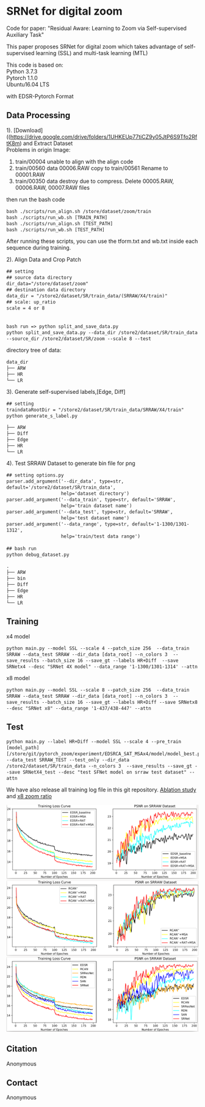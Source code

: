 # SRNet for digital zoom

Code for paper: "Residual Aware: Learning to Zoom via Self-supervised Auxiliary Task"

This paper proposes SRNet for digital zoom which takes advantage of self-supervised learning (SSL) and multi-task learning (MTL)

This code is based on:  
Python 3.7.3  
Pytorch 1.1.0  
Ubuntu16.04 LTS

with EDSR-Pytorch Format

## Data Processing

1). [Download]((https://drive.google.com/drive/folders/1UHKEUp77tiCZ9y05JtP6S9Tfo2RftK8m) and Extract Dataset  
Problems in origin Image:
1. train/00004 unable to align with the align code
2. train/00560 data 00006.RAW copy to  train/00561 Rename to 00001.RAW
3. train/00350 data destroy due to compress. Delete 00005.RAW, 00006.RAW, 00007.RAW files

then run the bash code
```
bash ./scripts/run_align.sh /store/dataset/zoom/train
bash ./scripts/run_wb.sh [TRAIN_PATH]
bash ./scripts/run_align.sh [TEST_PATH]
bash ./scripts/run_wb.sh [TEST_PATH]
```
After running these scripts, you can use the tform.txt and wb.txt inside each sequence during training.


2). Align Data and Crop Patch
```
## setting
## source data directory
dir_data="/store/dataset/zoom"
## destination data directory
data_dir = "/store2/dataset/SR/train_data/(SRRAW/X4/train)"
## scale: up_ratio
scale = 4 or 8


bash run => python split_and_save_data.py
python split_and_save_data.py --data_dir /store2/dataset/SR/train_data --source_dir /store2/dataset/SR/zoom --scale 8 --test
```



directory tree of data:
```
data_dir
├── ARW
├── HR
└── LR
```

3). Generate self-supervised labels,[Edge, Diff]
```
## setting
traindataRootDir = "/store2/dataset/SR/train_data/SRRAW/X4/train"
python generate_s_label.py
```
```
├── ARW
├── Diff
├── Edge
├── HR
└── LR
```
4). Test SRRAW Dataset to generate bin file for png
```
## setting options.py
parser.add_argument('--dir_data', type=str, default='/store2/dataset/SR/train_data',
                    help='dataset directory')
parser.add_argument('--data_train', type=str, default='SRRAW',
                    help='train dataset name')
parser.add_argument('--data_test', type=str, default='SRRAW',
                    help='test dataset name')
parser.add_argument('--data_range', type=str, default='1-1300/1301-1312',
                    help='train/test data range')

## bash run
python debug_dataset.py
```
```
.
├── ARW
├── bin
├── Diff
├── Edge
├── HR
└── LR
```
<!--
## Motivation

 ![Motivation of SRNet](./img/motivation.png)

Above figure shows  challenge of digital zoom task and its missing information. A high-resolution image xi in Figure(a), its corresponding low-resolution one, which has been resized by bicubic interpolation in Figure(b) and residual image in Figure(c). We calculate the proportion of residual image in high resolution image pixel by pixel and plot the histogram for the number of pixels according to different proportions in Figure(d). Most of the pixels have a high missing information in zoom task. Heatmap of residual image is also shown in Figure(e) and the missing information is mainly concentrated on edges and textures.
## Network Architecture

![Architecture of SRNet](./img/structure.png)

## Attention Mechanism
![Architecture of MPR-SA](./img/MPR-SA.png)

## Compared with SR
![Architecture of MPR-SA](./img/sr.png) -->

## Training
x4 model
```
python main.py --model SSL --scale 4 --patch_size 256  --data_train SRRAW --data_test SRRAW --dir_data [data_root] --n_colors 3  --save_results --batch_size 16 --save_gt --labels HR+Diff  --save SRNetx4 --desc "SRNet 4X model" --data_range '1-1300/1301-1314' --attn
```

x8 model
```
python main.py --model SSL --scale 8 --patch_size 256  --data_train SRRAW --data_test SRRAW --dir_data [data_root] --n_colors 3  --save_results --batch_size 16 --save_gt --labels HR+Diff --save SRNetx8 --desc "SRNet x8" --data_range '1-437/438-447' --attn
```

## Test
```
python main.py --label HR+Diff --model SSL --scale 4 --pre_train [model_path][/store/git/pytorch_zoom/experiment/EDSRCA_SAT_MSAx4/model/model_best.pt] --data_test SRRAW_TEST --test_only --dir_data /store2/dataset/SR/train_data --n_colors 3  --save_results --save_gt --save SRNetX4_test --desc "test SFNet model on srraw test dataset" --attn
```

We have also release all training log file in this git repository. [Ablation study](./experiment_ablation) and [x8 zoom ratio](./experiment)

![Train curve for EDSR baseline](./img/train_curve1.png)
![Train curve for RCAN baseline](./img/train_curve2.png)
![Train curve for SOTA models](./img/train_curve3.png)

## Citation
Anonymous
## Contact
Anonymous
